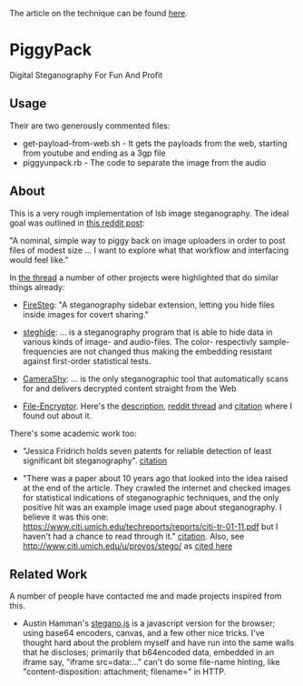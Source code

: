 The article on the technique can be found [here](http://9ol.es/PiggyPack.html).

# PiggyPack

Digital Steganography For Fun And Profit

## Usage

Their are two generously commented files:

 * get-payload-from-web.sh - It gets the payloads from the web, starting from youtube and ending as a 3gp file
 * piggyunpack.rb - The code to separate the image from the audio

## About

This is a very rough implementation of lsb image steganography. The ideal
goal was outlined in [this reddit post](http://www.reddit.com/r/programming/comments/q75bz/hiding_things_out_in_the_open/c3vcef3):

  "A nominal, simple way to piggy back on image uploaders in order to post files of modest size ... I want to explore what that workflow and interfacing would feel like."

In [the thread](http://www.reddit.com/r/programming/comments/q75bz/hiding_things_out_in_the_open/c3vcef3) a number of other projects were highlighted that do similar things already:

 * [FireSteg](https://addons.mozilla.org/en-US/firefox/addon/firesteg/): "A steganography sidebar extension, letting you hide files inside images for covert sharing."

 * [steghide](http://steghide.sourceforge.net/): ... is a steganography program that is able to hide data in various kinds of image- and audio-files. The color- respectivly sample-frequencies are not changed thus making the embedding resistant against first-order statistical tests.

 * [CameraShy](http://sourceforge.net/projects/camerashy/): ... is the only steganographic tool that automatically scans for and delivers decrypted content straight from the Web

 * [File-Encryptor](https://github.com/skaushik92/File-Encryptor). Here's the [description](http://kaushikshankar.com/projects.php#encryption), [reddit thread](http://www.reddit.com/r/programming/comments/k3vg1/my_program_to_share_files_by_sharing_images/) and [citation](http://www.reddit.com/r/programming/comments/q75bz/hiding_things_out_in_the_open/c3vg1hd) where I found out about it.

There's some academic work too:

 * "Jessica Fridrich holds seven patents for reliable detection of least significant bit steganography". [citation](http://www.reddit.com/r/programming/comments/q75bz/hiding_things_out_in_the_open/c3vfna6)

 * "There was a paper about 10 years ago that looked into the idea raised at the end of the article. They crawled the internet and checked images for statistical indications of steganographic techniques, and the only positive hit was an example image used page about steganography. I believe it was this one: https://www.citi.umich.edu/techreports/reports/citi-tr-01-11.pdf but I haven't had a chance to read through it." [citation](http://www.reddit.com/r/programming/comments/q75bz/hiding_things_out_in_the_open/c3vdekm). Also, see http://www.citi.umich.edu/u/provos/stego/ as [cited here](http://www.reddit.com/r/programming/comments/q75bz/hiding_things_out_in_the_open/c3vaw9t)

## Related Work

A number of people have contacted me and made projects inspired from this.

 * Austin Hamman's [stegano.js](https://github.com/tuseroni/stegano.js) is a javascript version for the browser; using base64 encoders, canvas, and a few other nice tricks.  I've thought hard about the problem myself and have run into the same walls that he discloses; primarily that b64encoded data, embedded in an iframe say, "iframe src=data:..." can't do some file-name hinting, like "content-disposition: attachment; filename=" in HTTP. 
